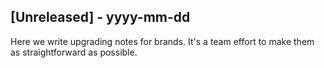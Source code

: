 ## [Unreleased] - yyyy-mm-dd

Here we write upgrading notes for brands. It's a team effort to make them as
straightforward as possible.
